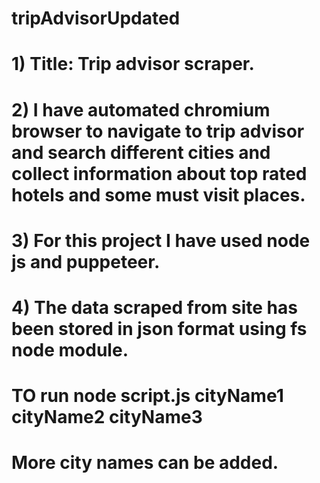 # tripAdvisorUpdated

# 1) Title: Trip advisor scraper.
# 2) I have automated chromium browser to navigate to trip advisor and search different cities and collect information about top rated hotels and some must visit places.
# 3) For this project I have used node js and puppeteer.
# 4) The data scraped from site has been stored in json format using fs node module.
# TO run node script.js cityName1 cityName2 cityName3
# More city names can be added.
